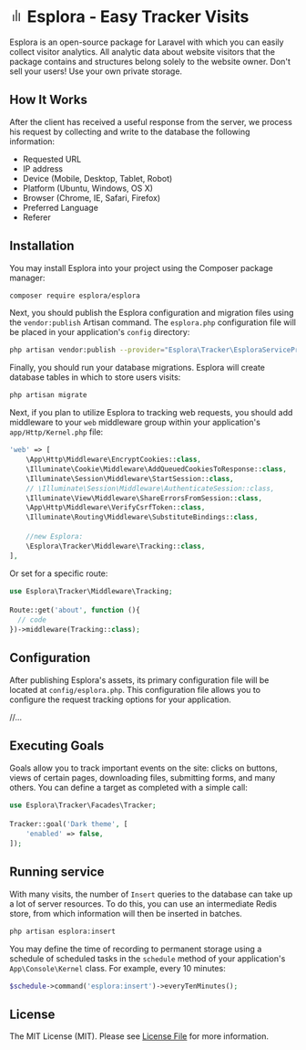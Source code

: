# <img src=".github/logo.svg?sanitize=true" width="24" height="24" alt="Esplora"> Esplora - Easy Tracker Visits


Esplora is an open-source package for Laravel with which you can easily collect visitor analytics. All analytic data about website visitors that the package contains and structures belong solely to the website owner. Don't sell your users! Use your own private storage.

## How It Works

After the client has received a useful response from the server, we process his request by collecting and write to the database the following information:

- Requested URL
- IP address 
- Device (Mobile, Desktop, Tablet, Robot)
- Platform (Ubuntu, Windows, OS X)
- Browser (Chrome, IE, Safari, Firefox)
- Preferred Language
- Referer

## Installation

You may install Esplora into your project using the Composer package manager:

```bash
composer require esplora/esplora
```

Next, you should publish the Esplora configuration and migration files using the `vendor:publish` Artisan command. The `esplora.php` configuration file will be placed in your application's `config` directory:

```bash
php artisan vendor:publish --provider="Esplora\Tracker\EsploraServiceProvider.php"
```

Finally, you should run your database migrations. Esplora will create  database tables in which to store users visits:

```bash
php artisan migrate
```

Next, if you plan to utilize Esplora to tracking web requests, you should add middleware to your `web` middleware group within your application's `app/Http/Kernel.php` file:

```php
'web' => [
    \App\Http\Middleware\EncryptCookies::class,
    \Illuminate\Cookie\Middleware\AddQueuedCookiesToResponse::class,
    \Illuminate\Session\Middleware\StartSession::class,
    // \Illuminate\Session\Middleware\AuthenticateSession::class,
    \Illuminate\View\Middleware\ShareErrorsFromSession::class,
    \App\Http\Middleware\VerifyCsrfToken::class,
    \Illuminate\Routing\Middleware\SubstituteBindings::class,
    
    //new Esplora:
    \Esplora\Tracker\Middleware\Tracking::class,
],
```

Or set for a specific route:

```php
use Esplora\Tracker\Middleware\Tracking;

Route::get('about', function (){
  // code
})->middleware(Tracking::class);
```

## Configuration

After publishing Esplora's assets, its primary configuration file will be located at `config/esplora.php`. This
configuration file allows you to configure the request tracking options for your application.

//...

## Executing Goals

Goals allow you to track important events on the site: clicks on buttons, views of certain pages, downloading files,
submitting forms, and many others. You can define a target as completed with a simple call:

```php
use Esplora\Tracker\Facades\Tracker;

Tracker::goal('Dark theme', [
    'enabled' => false,
]);
```

## Running service

With many visits, the number of `Insert` queries to the database can take up a lot of server resources. To do this, you
can use an intermediate Redis store, from which information will then be inserted in batches.

```bash
php artisan esplora:insert
```

You may define the time of recording to permanent storage using a schedule of scheduled tasks in the `schedule` method
of your application's `App\Console\Kernel` class. For example, every 10 minutes:

```php
$schedule->command('esplora:insert')->everyTenMinutes();
```

## License

The MIT License (MIT). Please see [License File](LICENSE.md) for more information.
